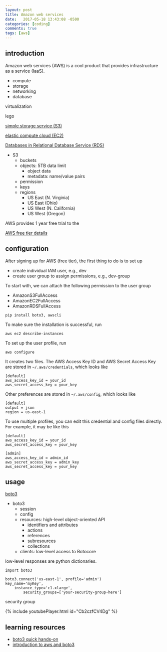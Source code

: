 ```yaml
---
layout: post
title: Amazon web services
date:   2017-05-18 13:43:08 -0500
categories: [coding]
comments: true
tags: [aws]
---
```


## introduction

Amazon web services (AWS) is a cool product that provides infrastructure as a service (IaaS).

* compute
* storage
* networking
* database

virtualization

lego 

[simple storage service (S3)](http://docs.aws.amazon.com/AmazonS3/latest/dev/Welcome.html)

[elastic compute cloud (EC2)](http://docs.aws.amazon.com/AWSEC2/latest/UserGuide/concepts.html)

[Databases in Relational Database Service (RDS)](http://docs.aws.amazon.com/AmazonRDS/latest/UserGuide/Welcome.html)

* S3
    * buckets
    * objects: 5TB data limit
        * object data
        * metadata: name/value pairs
    * permission
    * keys
    * regions
        * US East (N. Virginia)
        * US East (Ohio)
        * US West (N. California)
        * US West (Oregon)

AWS provides 1 year free trial to the 

[AWS free tier details](https://aws.amazon.com/free/)

## configuration

After signing up for AWS (free tier), the first thing to do is to set up 

* create individual IAM user, e.g., dev
* create user group to assign permissions, e.g., dev-group

To start with, we can attach the following permission to the user group

* AmazonS3FullAccess
* AmazonEC2FullAccess
* AmazonRDSFullAccess


```
pip install boto3, awscli
```

To make sure the installation is successful, run 

```
aws ec2 describe-instances
```

To set up the user profile, run

```
aws configure
```

It creates two files. The AWS Access Key ID and AWS Secret Access Key are stored in `~/.aws/credentials`, which looks like 

```
[default]
aws_access_key_id = your_id
aws_secret_access_key = your_key
```

Other preferences are stored in `~/.aws/config`, which looks like

```
[default]
output = json
region = us-east-1
```

To use multiple profiles, you can edit this credential and config files directly. For example, it may be like this

```
[default]
aws_access_key_id = your_id
aws_secret_access_key = your_key

[admin]
aws_access_key_id = admin_id
aws_secret_access_key = admin_key
aws_secret_access_key = your_key
```



## usage



[boto3](https://boto3.readthedocs.io/en/latest/)

* boto3
    * session
    * config
    * resources: high-level object-oriented API
        * identifiers and attributes
        * actions
        * references
        * subresources
        * collections
    * clients: low-level access to Botocore

low-level responses are python dictionaries. 

```
import boto3

boto3.connect('us-east-1', profile='admin')
key_name='myKey',
    instance_type='c1.xlarge',
        security_groups=['your-security-group-here']
```

security group


{% include youtubePlayer.html id="Cb2czfCV4Dg" %}

## learning resources

* [boto3 quick hands-on](https://gist.github.com/iMilnb/0ff71b44026cfd7894f8)
* [introduction to aws and boto3](http://2017.compciv.org/guide/topics/aws/intro-to-aws-boto3.html)
